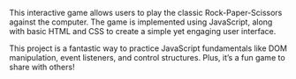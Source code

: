 This interactive game allows users to play the classic Rock-Paper-Scissors against the computer. The game is implemented using JavaScript, along with basic HTML and CSS to create a simple yet engaging user interface.

This project is a fantastic way to practice JavaScript fundamentals like DOM manipulation, event listeners, and control structures. Plus, it’s a fun game to share with others!
